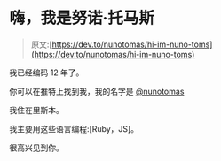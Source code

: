 # 嗨，我是努诺·托马斯

> 原文:[https://dev.to/nunotomas/hi-im-nuno-toms](https://dev.to/nunotomas/hi-im-nuno-toms)

我已经编码 12 年了。

你可以在推特上找到我，我的名字是 [@nunotomas](https://twitter.com/nunotomas)

我住在里斯本。

我主要用这些语言编程:[Ruby，JS]。

很高兴见到你。